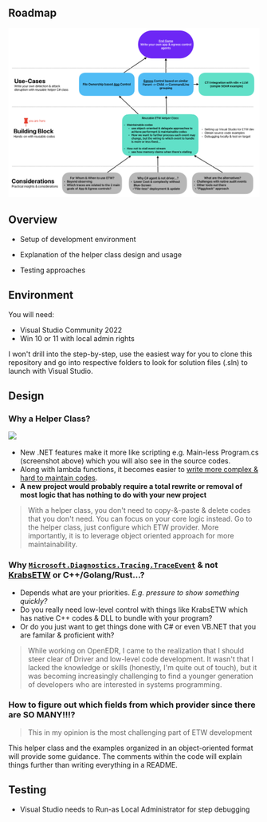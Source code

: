 ## Roadmap
![](img/bigPicture.png)

## Overview
* Setup of development environment
* Explanation of the helper class design and usage
  
* Testing approaches

## Environment
You will need:
* Visual Studio Community 2022
* Win 10 or 11 with local admin rights

I won't drill into the step-by-step, use the easiest way for you to clone this repository and go into respective folders to look for solution files (.sln) to launch with Visual Studio.

## Design
### Why a Helper Class?
![](img/demo.gif)
- New .NET features make it more like scripting e.g. Main-less Program.cs (screenshot above) which you will also see in the source codes.
- Along with lambda functions, it becomes easier to [write more complex & hard to maintain codes](https://github.com/microsoft/krabsetw/blob/master/examples/ManagedExamples/UserTrace007_StackTrace.cs).
- **A new project would probably require a total rewrite or removal of most logic that has nothing to do with your new project**

>With a helper class, you don't need to copy-&-paste & delete codes that you don't need. You can focus on your core logic instead. Go to the helper class, just configure which ETW provider. More importantly, it is to leverage object oriented approach for more maintainability.

### Why [`Microsoft.Diagnostics.Tracing.TraceEvent`](https://www.nuget.org/packages/Microsoft.Diagnostics.Tracing.TraceEvent/) & not [KrabsETW](https://github.com/microsoft/krabsetw) or C++/Golang/Rust...?
- Depends what are your priorities. *E.g. pressure to show something quickly?*
- Do you really need low-level control with things like KrabsETW which has native C++ codes & DLL to bundle with your program?
- Or do you just want to get things done with C# or even VB.NET that you are familar & proficient with?
 
>While working on OpenEDR, I came to the realization that I should steer clear of Driver and low-level code development. It wasn't that I lacked the knowledge or skills (honestly, I'm quite out of touch), but it was becoming increasingly challenging to find a younger generation of developers who are interested in systems programming.

### How to figure out which fields from which provider since there are SO MANY!!!?
>This in my opinion is the most challenging part of ETW development

This helper class and the examples organized in an object-oriented format will provide some guidance. The comments within the code will explain things further than writing everything in a README.

## Testing
* Visual Studio needs to Run-as Local Administrator for step debugging
